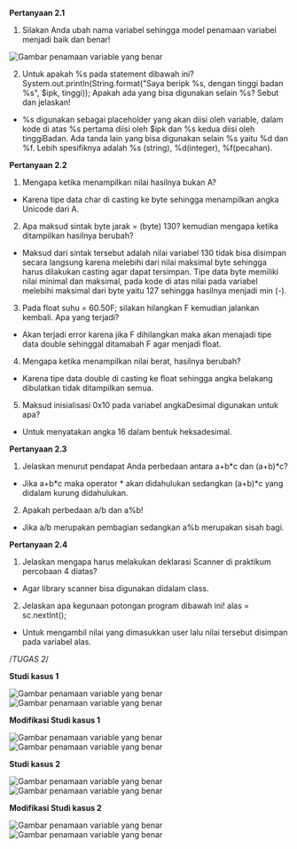 **Pertanyaan 2.1**

1. Silakan Anda ubah nama variabel sehingga model penamaan variabel menjadi baik dan benar!

![Gambar penamaan variable yang benar](image/gambar5.png)

2. Untuk apakah %s pada statement dibawah ini?
System.out.println(String.format("Saya beripk %s, dengan tinggi badan %s", $ipk, tinggi));
Apakah ada yang bisa digunakan selain %s? Sebut dan jelaskan!
- %s digunakan sebagai placeholder yang akan diisi oleh variable, dalam kode di atas %s pertama diisi oleh $ipk dan %s kedua diisi oleh tinggiBadan. Ada tanda lain yang bisa digunakan selain %s yaitu %d dan %f. Lebih spesifiknya adalah %s (string), %d(integer), %f(pecahan).

**Pertanyaan 2.2**

1. Mengapa ketika menampilkan nilai hasilnya bukan A?
- Karena tipe data char di casting ke byte sehingga menampilkan angka Unicode dari A.

2. Apa maksud sintak byte jarak = (byte) 130? kemudian mengapa ketika ditampilkan hasilnya berubah?
- Maksud dari sintak tersebut adalah nilai variabel 130 tidak bisa disimpan secara langsung karena melebihi dari nilai maksimal byte sehingga harus dilakukan casting agar dapat tersimpan. Tipe data byte memiliki nilai minimal dan maksimal, pada kode di atas nilai pada variabel melebihi maksimal dari byte yaitu 127 sehingga hasilnya menjadi min (-).

3. Pada float suhu = 60.50F; silakan hilangkan F kemudian jalankan kembali. Apa yang terjadi?
- Akan terjadi error karena jika F dihilangkan maka akan menajadi tipe data double sehinggal ditamabah F agar menjadi float.
  
4. Mengapa ketika menampilkan nilai berat, hasilnya berubah?
- Karena tipe data double di casting ke float sehingga angka belakang dibulatkan tidak ditampilkan semua.

5. Maksud inisialisasi 0x10 pada variabel angkaDesimal digunakan untuk apa?
- Untuk menyatakan angka 16 dalam bentuk heksadesimal.

**Pertanyaan 2.3**

1. Jelaskan menurut pendapat Anda perbedaan antara a+b*c dan (a+b)*c?
- Jika a+b*c maka operator * akan didahulukan sedangkan (a+b)*c yang didalam kurung didahulukan.

2. Apakah perbedaan a/b dan a%b!
- Jika a/b merupakan pembagian sedangkan a%b merupakan sisah bagi.

**Pertanyaan 2.4**

1. Jelaskan mengapa harus melakukan deklarasi Scanner di praktikum percobaan 4 diatas?
- Agar library scanner bisa digunakan didalam class.

2. Jelaskan apa kegunaan potongan program dibawah ini!
alas = sc.nextInt();
- Untuk mengambil nilai yang dimasukkan user lalu nilai tersebut disimpan pada variabel alas.

/*TUGAS 2*/

**Studi kasus 1**

![Gambar penamaan variable yang benar](image/StudiKasus1.java.png)
![Gambar penamaan variable yang benar](image/gambar1.png)

**Modifikasi Studi kasus 1**

![Gambar penamaan variable yang benar](image/ModifikasiStudiKasus1.java.png)
![Gambar penamaan variable yang benar](image/gambar2.png)

**Studi kasus 2**

![Gambar penamaan variable yang benar](image/StudiKasus2.java.png)
![Gambar penamaan variable yang benar](image/gambar3.png)

**Modifikasi Studi kasus 2**

![Gambar penamaan variable yang benar](image/ModifikasiStudiKasus2.java.png)
![Gambar penamaan variable yang benar](image/gambar4.png)